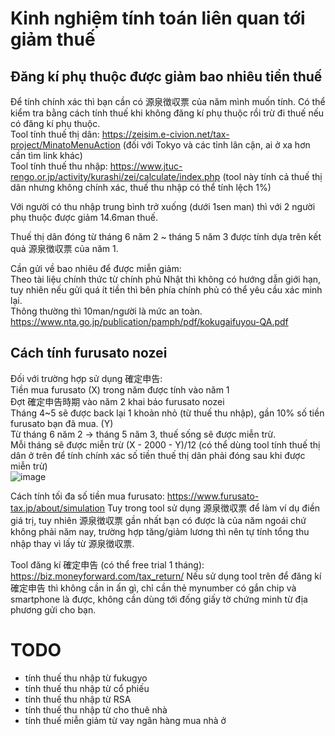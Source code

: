 # Kinh nghiệm tính toán liên quan tới giảm thuế
## Đăng kí phụ thuộc được giảm bao nhiêu tiền thuế
Để tính chính xác thì bạn cần có 源泉徴収票 của năm mình muốn tính.
Có thể kiểm tra bằng cách tính thuế khi không đăng kí phụ thuộc rồi trừ đi thuế nếu có đăng kí phụ thuộc.  
Tool tính thuế thị dân: https://zeisim.e-civion.net/tax-project/MinatoMenuAction (đối với Tokyo và các tỉnh lân cận, ai ở xa hơn cần tìm link khác)  
Tool tính thuế thu nhập: https://www.jtuc-rengo.or.jp/activity/kurashi/zei/calculate/index.php (tool này tính cả thuế thị dân nhưng không chính xác, thuế thu nhập có thể tính lệch 1%)

Với người có thu nhập trung bình trở xuống (dưới 1sen man) thì với 2 người phụ thuộc được giảm 14.6man thuế.

Thuế thị dân đóng từ tháng 6 năm 2 ~ tháng 5 năm 3 được tính dựa trên kết quả 源泉徴収票 của năm 1.

Cần gửi về bao nhiêu để được miễn giảm:  
Theo tài liệu chính thức từ chính phủ Nhật thì không có hướng dẫn giới hạn, tuy nhiên nếu gửi quá ít tiền thì bên phía chính phủ có thể yêu cầu xác minh lại.  
Thông thường thì 10man/người là mức an toàn.  
https://www.nta.go.jp/publication/pamph/pdf/kokugaifuyou-QA.pdf

## Cách tính furusato nozei
Đối với trường hợp sử dụng 確定申告:  
Tiền mua furusato (X) trong năm được tính vào năm 1  
Đợt 確定申告時期 vào năm 2 khai báo furusato nozei  
Tháng 4~5 sẽ được back lại 1 khoản nhỏ (từ thuế thu nhập), gần 10% số tiền furusato bạn đã mua. (Y)  
Từ tháng 6 năm 2 -> tháng 5 năm 3, thuế sống sẽ được miễn trừ.  
Mỗi tháng sẽ được miễn trừ (X - 2000 - Y)/12 (có thể dùng tool tính thuế thị dân ở trên để tính chính xác số tiền thuế thị dân phải đóng sau khi được miễn trừ)  
![image](https://user-images.githubusercontent.com/6410496/123445246-ad4a1180-d612-11eb-81d2-f8c8d1a30894.png)

Cách tính tối đa số tiền mua furusato:
https://www.furusato-tax.jp/about/simulation
Tuy trong tool sử dụng 源泉徴収票 để làm ví dụ điền giá trị, tuy nhiên 源泉徴収票 gần nhất bạn có được là của năm ngoái chứ không phải năm nay, trường hợp tăng/giảm lương thì nên tự tính tổng thu nhập thay vì lấy từ 源泉徴収票.

Tool đăng kí 確定申告 (có thể free trial 1 tháng): https://biz.moneyforward.com/tax_return/
Nếu sử dụng tool trên để đăng kí 確定申告 thì không cần in ấn gì, chỉ cần thẻ mynumber có gắn chip và smartphone là được, không cần dùng tới đống giấy tờ chứng minh từ địa phương gửi cho bạn.

# TODO
+ tính thuế thu nhập từ fukugyo
+ tính thuế thu nhập từ cổ phiếu
+ tính thuế thu nhập từ RSA
+ tính thuế thu nhập từ cho thuê nhà
+ tính thuế miễn giảm từ vay ngân hàng mua nhà ở
